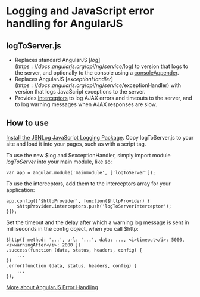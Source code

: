 # Logging and JavaScript error handling for AngularJS

## logToServer.js

* Replaces standard AngularJS [$log](https://docs.angularjs.org/api/ng/service/$log) to version that logs to the server, and optionally to the console using a [consoleAppender](http://jsnlog.com/Documentation/WebConfig/JSNLog/ConsoleAppender).
* Replaces AngularJS [$exceptionHandler](https://docs.angularjs.org/api/ng/service/$exceptionHandler) with version that logs JavaScript exceptions to the server.
* Provides [Interceptors](https://docs.angularjs.org/api/ng/service/$http#interceptors) to log AJAX errors and timeouts to the server, and to log warning messages when AJAX responses are slow.

## How to use

[Install the JSNLog JavaScript Logging Package](http://jsnlog.com/). Copy logToServer.js to your site and load it into your pages, such as with a script tag.

To use the new $log and $exceptionHandler, simply import module _logToServer_ into your main module, like so:
```
var app = angular.module('mainmodule', ['logToServer']);
```

To use the interceptors, add them to the interceptors array for your application:
```
app.config(['$httpProvider', function($httpProvider) {
    $httpProvider.interceptors.push('logToServerInterceptor');
}]);
```

Set the timeout and the delay after which a warning log message is sent in milliseconds in the config object, when you call $http:
```
$http({ method: '...', url: '...', data: ..., <i>timeout</i>: 5000, <i>warningAfter</i>: 2000 })
.success(function (data, status, headers, config) {
	...
})
.error(function (data, status, headers, config) {
	...
});
```

[More about AngularJS Error Handling](http://jsnlog.com/Documentation/GetStartedLogging/AngularJsErrorHandling)

